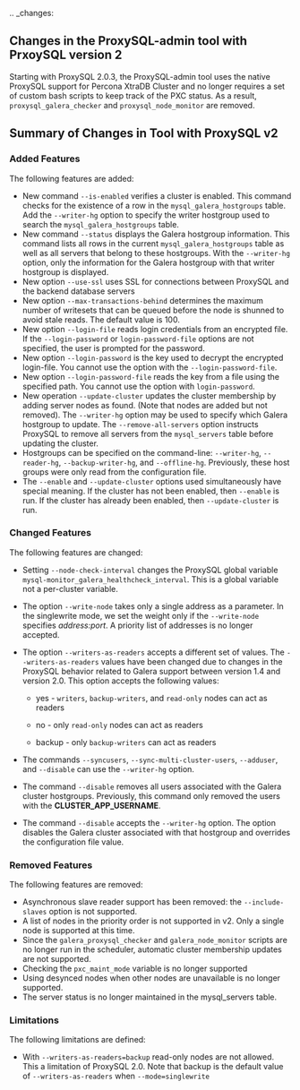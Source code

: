 .. _changes:

Changes in the ProxySQL-admin tool with PrxoySQL version 2
-----------------------------------------------------------

Starting with ProxySQL 2.0.3, the ProxySQL-admin tool uses the native ProxySQL support for Percona XtraDB Cluster and no longer
requires a set of custom bash scripts to keep track of the PXC status. As a result,
`proxysql_galera_checker` and `proxysql_node_monitor` are removed.

## Summary of Changes in Tool with ProxySQL v2


### Added Features

The following features are added:

-   New command `--is-enabled` verifies a cluster is enabled.
    This command checks for the existence of a row in the `mysql_galera_hostgroups` table. Add the `--writer-hg` option to specify the writer hostgroup used to search the `mysql_galera_hostgroups` table.
-   New command `--status` displays the Galera hostgroup information. This command lists all rows in the current `mysql_galera_hostgroups` table as well as all servers that belong to these hostgroups. With the `--writer-hg` option, only the information for the Galera hostgroup with that writer hostgroup is displayed.
-   New option `--use-ssl` uses SSL for connections between ProxySQL and the backend database servers
-   New option `--max-transactions-behind` determines the maximum number of writesets that can be queued before the node is shunned to avoid stale reads. The default value is 100.
-   New option `--login-file` reads login credentials from an encrypted
    file. If the `--login-password` or `login-password-file` options are
    not specified, the user is prompted for the password.
-   New option `--login-password` is the key used to decrypt the
    encrypted login-file. You cannot use the option with the
    `--login-password-file`.
-   New option `--login-password-file` reads the key from a file using
    the specified path. You cannot use the option with `login-password`.
-   New operation `--update-cluster` updates the cluster membership by
    adding server nodes as found. (Note that nodes are added but not
    removed). The `--writer-hg` option may be used to specify which
    Galera hostgroup to update. The `--remove-all-servers` option
    instructs ProxySQL to remove all servers from the `mysql_servers` table before
    updating the cluster.
-   Hostgroups can be specified on the command-line: `--writer-hg`,
    `--reader-hg`, `--backup-writer-hg`, and `--offline-hg`. Previously,
    these host groups were only read from the configuration file.
-   The `--enable` and `--update-cluster` options used simultaneously
    have special meaning. If the cluster has not been enabled, then
    `--enable` is run. If the cluster has already been enabled, then
    `--update-cluster` is run.



### Changed Features

The following features are changed:

-   Setting `--node-check-interval` changes the ProxySQL global variable `mysql-monitor_galera_healthcheck_interval`. This is a
    global variable not a per-cluster variable.
-   The option `--write-node` takes only a single address as a
    parameter. In the singlewrite mode, we set the weight only if the
    `--write-node` specifies *address:port*. A priority list of
    addresses is no longer accepted.
-   The option `--writers-as-readers` accepts a different set of
    values. The `--writers-as-readers` values have been changed due
    to changes in the ProxySQL behavior related to Galera support between version 1.4 and
    version 2.0. This option accepts the
    following values:

	*   yes - `writers`, `backup-writers`, and `read-only` nodes can act as readers

	*   no - only `read-only` nodes can act as readers

	*   backup - only `backup-writers` can act as readers

-   The commands `--syncusers`, `--sync-multi-cluster-users`,
    `--adduser`, and `--disable` can use the `--writer-hg` option.
-   The command `--disable` removes all users associated with the Galera
    cluster hostgroups. Previously, this command only removed the users
    with the **CLUSTER_APP_USERNAME**.
-   The command `--disable` accepts the `--writer-hg` option. The option disables the Galera cluster associated with that hostgroup and overrides the
    configuration file value.

### Removed Features

The following features are removed:

-   Asynchronous slave reader support has been removed: the
    `--include-slaves` option is not supported.
-   A list of nodes in the priority order is not supported in v2. Only a
    single node is supported at this time.
-   Since the `galera_proxysql_checker` and `galera_node_monitor` scripts
    are no longer run in the scheduler, automatic cluster membership
    updates are not supported.
-   Checking the `pxc_maint_mode` variable is no longer supported
-   Using desynced nodes when other nodes are unavailable is no longer
    supported.
-   The server status is no longer maintained in the mysql_servers
    table.

### Limitations

The following limitations are defined:

-   With `--writers-as-readers=backup` read-only nodes are not allowed.
    This a limitation of ProxySQL 2.0. Note that backup is the default
    value of `--writers-as-readers` when `--mode=singlewrite`
